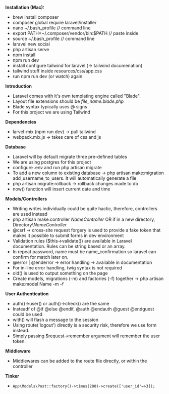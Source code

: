 **Installation (Mac):**

- brew install composer
- composer global require laravel/installer
- nano ~/.bash_profile // command line
- export PATH=~/.composer/vendor/bin:$PATH // paste inside
- source ~/.bash_profile // command line
- laravel new social
- php artisan serve
- npm install
- npm run dev
- install configure tailwind for laravel (-> tailwind documenation)
- tailwind stuff inside resources/css/app.css
- run npm run dev (or watch) again

**Introduction**

- Laravel comes with it's own templating engine called "Blade".
- Layout file extensions should be _file_name.blade.php_
- Blade syntax typically uses @ signs
- For this project we are using Tailwind

**Dependencies**

- larvel-mix (npm run dev) -> pull tailwind
- webpack.mix.js -> takes care of css and js

**Database**

- Laravel will by default migrate three pre-defined tables
- We are using postgres for this project
- configure .env and run php artisan migrate
- To add a new column to existing database -> php artisan make:migration add_username_to_users. It will automatically generate a file
- php artisan migrate:rollback -> rollback changes made to db
- now() function will insert current date and time

**Models/Controllers**

- Writing writes individually could be quite hactic, therefore, controllers are used instead
- php artisan make:controller _NameController_ OR if in a new directory, Directory\\_NameController_
- @csrf -> cross-site request forgery is used to provide a fake token that makes it possible to submit forms in dev environment
- Validation rules ($this->validate()) are available in Laravel documentation. Rules can be string based or an array.
- In repeat password, name must be name_confirmation so laravel can confirm for match later on.
- @error | @enderror -> error handling -> available in documentation
- For in-line error handling, twig syntax is not required
- old() is used to output something on the page
- Create models, migrations (-m) and factories (-f) together -> php artisan make:model Name -m -f

**User Authentication**

- auth()->user() or auth()->check() are the same
- Insteadf of @if @else @endif, @auth @endauth @guest @endguest could be used
- with() will flash a message to the session
- Using route('logout') directly is a security risk, therefore we use form instead.
- Simply passing $request->remember argument will remember the user token.

**Middleware**

- Middlewares can be added to the route file directly, or within the controller

**Tinker**

- `App\Models\Post::factory()->times(200)->create(['user_id'=>3]);`
